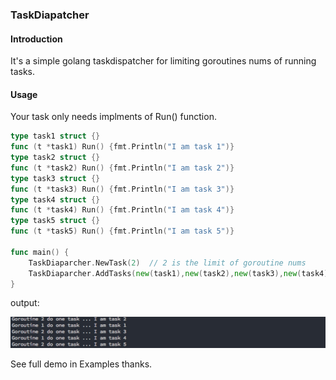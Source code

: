 ### TaskDiapatcher

#### Introduction
It's a simple golang taskdispatcher for limiting goroutines nums of running tasks.

#### Usage
Your task only needs implments of Run() function.
```go
type task1 struct {}
func (t *task1) Run() {fmt.Println("I am task 1")}
type task2 struct {}
func (t *task2) Run() {fmt.Println("I am task 2")}
type task3 struct {}
func (t *task3) Run() {fmt.Println("I am task 3")}
type task4 struct {}
func (t *task4) Run() {fmt.Println("I am task 4")}
type task5 struct {}
func (t *task5) Run() {fmt.Println("I am task 5")}

func main() {
    TaskDiaparcher.NewTask(2)  // 2 is the limit of goroutine nums
    TaskDiaparcher.AddTasks(new(task1),new(task2),new(task3),new(task4),new(task5)).Run()
}
```
output:

![](assets/pic.jpg)

See full demo in Examples thanks.